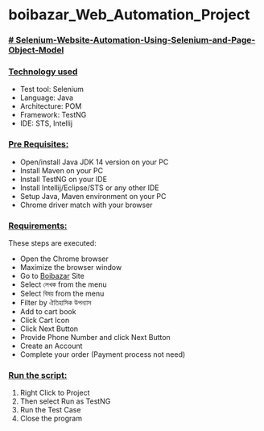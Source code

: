 # boibazar_Web_Automation_Project
### **[# Selenium-Website-Automation-Using-Selenium-and-Page-Object-Model](url)**

### **[Technology used](url)**
- Test tool: Selenium
- Language: Java
- Architecture: POM
- Framework: TestNG
- IDE: STS, Intellij

### **[Pre Requisites:](url)**
- Open/install Java JDK 14 version on your PC
- Install Maven on your PC
- Install TestNG on your IDE
- Install Intellij/Eclipse/STS or any other IDE
- Setup Java, Maven environment on your PC
- Chrome driver match with your browser

### **[Requirements:](url)**
These steps are executed:

- Open the Chrome browser
- Maximize the browser window
- Go to [Boibazar](https://www.boibazar.com/) Site
- Select লেখক from the menu 
- Select বিষয় from the menu
- Filter  by  ঐতিহাসিক উপন্যাস
- Add to cart book
- Click Cart Icon
- Click Next Button
- Provide Phone Number and click Next Button
- Create an Account
- Complete your order (Payment process not need)

### **[Run the script:](url)**

1. Right Click to Project 
2. Then select Run as TestNG
3. Run the Test Case
4. Close the program
